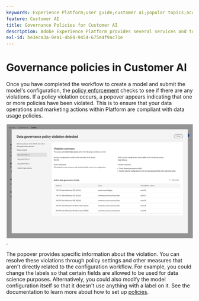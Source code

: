 ```yaml
---
keywords: Experience Platform;user guide;customer ai;popular topics;access controls;create model;
feature: Customer AI
title: Governance Policies for Customer AI
description: Adobe Experience Platform provides several services and tools that allow you to confidently control your collected experience data.
exl-id: be3eca3a-0ea1-4b84-9454-675a4f9ac71e
---
```

# Governance policies in Customer AI

Once you have completed the workflow to create a model and submit the model's configuration, the [policy enforcement](/help/data-governance/enforcement/auto-enforcement.md) checks to see if there are any violations. If a policy violation occurs, a popover appears indicating that one or more policies have been violated. This is to ensure that your data operations and marketing actions within Platform are compliant with data usage policies. 

![A popover displaying information about the policy violation](../images/user-guide/policy-violation-popover-cai.png).

The popover provides specific information about the violation. You can resolve these violations through policy settings and other measures that aren't directly related to the configuration workflow. For example, you could change the labels so that certain fields are allowed to be used for data science purposes. Alternatively, you could also modify the model configuration itself so that it doesn't use anything with a label on it. See the documentation to learn more about how to set up [policies](/help/data-governance/policies/overview.md).

